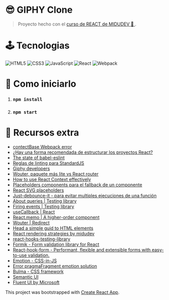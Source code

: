 # 😎&nbsp;GIPHY Clone

> Proyecto hecho con el [curso de REACT de MIDUDEV 💙 ](https://www.youtube.com/watch?v=T_j60n1zgu0&list=PLV8x_i1fqBw0B008sQn79YxCjkHJU84pC). 

# 🕹&nbsp;Tecnologias

![HTML5](https://img.shields.io/badge/HTML5-E34F26?style=for-the-badge&logo=html5&logoColor=white)
![CSS3](https://img.shields.io/badge/CSS3-1572B6?style=for-the-badge&logo=css3&logoColor=white)
![JavaScript](https://img.shields.io/badge/JavaScript-323330?style=for-the-badge&logo=javascript&logoColor=F7DF1E)
![React](https://img.shields.io/badge/React-20232A?style=for-the-badge&logo=react&logoColor=61DAFB)
![Webpack](https://img.shields.io/badge/WebPack-8DD6F9?style=for-the-badge&logo=webpack&logoColor=blue)

# 🎲&nbsp;Como iniciarlo

1. ### `npm install`
2. ### `npm start`

# 💎&nbsp;Recursos extra
- [contectBase Webpack error](https://gist.github.com/johnrichardrinehart/c8ec6ab1e60f39fc3b8dc738db649ec0#gistcomment-3671457)
- [¿Hay una forma recomendada de estructurar los proyectos React?](https://es.reactjs.org/docs/faq-structure.html)
- [The state of babel-eslint](https://babeljs.io/blog/2020/07/13/the-state-of-babel-eslint)
- [Reglas de linting para StandardJS](https://standardjs.com/rules.html)
- [Giphy developers](https://developers.giphy.com/docs/sdk)
- [Wouter, paquete más lite vs React router](https://github.com/molefrog/wouter)
- [How to use React Context effectively](https://kentcdodds.com/blog/how-to-use-react-context-effectively)
- [Placeholders components para el fallback de un componente](https://skeletonreact.com/)
- [React SVG placeholders](https://www.google.com/search?q=react+sgv+placeholders&oq=react+sgv+placeholders&aqs=chrome..69i57.6024j0j1&sourceid=chrome&ie=UTF-8)
- [Just-debounce-it - para evitar multiples ejecuciones de una función](https://github.com/angus-c/just#just-debounce-it)
- [About queries | Testing library](https://testing-library.com/docs/queries/about)
- [Firing events | Testing library](https://testing-library.com/docs/dom-testing-library/api-events)
- [useCallback | React](https://reactjs.org/docs/hooks-reference.html#usecallback)
- [React.memo  | A higher-order component](https://reactjs.org/docs/react-api.html#reactmemo)
- [Wouter | Redirect ](https://github.com/molefrog/wouter#redirect-topath-)
- [Head a simple guid to HTML <head> elements](https://htmlhead.dev/)
- [React rendering strategies by midudev](https://slides.com/midudev/react-rendering-strategies)
- [react-hooks-testing-library](https://github.com/testing-library/react-hooks-testing-library)
- [Formik - Form validation library for React](https://formik.org/)
- [React-hook-form - Performant, flexible and extensible forms with easy-to-use validation. ](https://react-hook-form.com/)
- [Emotion - CSS-in-JS ](https://emotion.sh/docs/introduction)
- [Error pragmaFragment emotion solution](https://github.com/emotion-js/emotion/issues/2442#issuecomment-905091525)
- [Bulma - CSS framework](https://bulma.io/)
- [Semantic UI](https://semantic-ui.com/)
- [Fluent UI by Microsoft](https://developer.microsoft.com/en-us/fluentui#/)

This project was bootstrapped with [Create React App](https://github.com/facebook/create-react-app).
